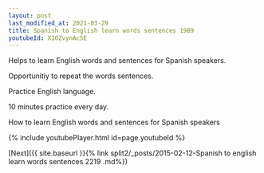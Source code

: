 ```yaml
---
layout: post
last_modified_at: 2021-03-29
title: Spanish to English learn words sentences 1989 
youtubeId: X10ZvynAcSE
---
```

 
 
Helps to learn English words and sentences for Spanish speakers.

Opportunitiy to repeat the words sentences. 

Practice English language. 
 
10 minutes practice every day. 
 
How to learn English words and sentences for Spanish speakers 
 
{% include youtubePlayer.html id=page.youtubeId %}
 
 
[Next]({{ site.baseurl }}{% link  split2/_posts/2015-02-12-Spanish to english learn words sentences 2219 .md%})
 
